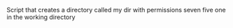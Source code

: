 Script that creates a directory called my dir with permissions seven five one in the working directory
